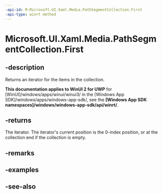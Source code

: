 ```yaml
---
-api-id: M:Microsoft.UI.Xaml.Media.PathSegmentCollection.First
-api-type: winrt method
---
```


<!-- Method syntax
public Windows.Foundation.Collections.IIterator<Windows.UI.Xaml.Media.PathSegment> First()
-->

# Microsoft.UI.Xaml.Media.PathSegmentCollection.First

## -description
Returns an iterator for the items in the collection.

**This documentation applies to WinUI 2 for UWP** for [WinUI]/windows/apps/winui/winui3/ in the [Windows App SDK]/windows/apps/windows-app-sdk/, see the **[Windows App SDK namespaces]/windows/windows-app-sdk/api/winrt/**.

## -returns
The iterator. The iterator's current position is the 0-index position, or at the collection end if the collection is empty.

## -remarks

## -examples

## -see-also
